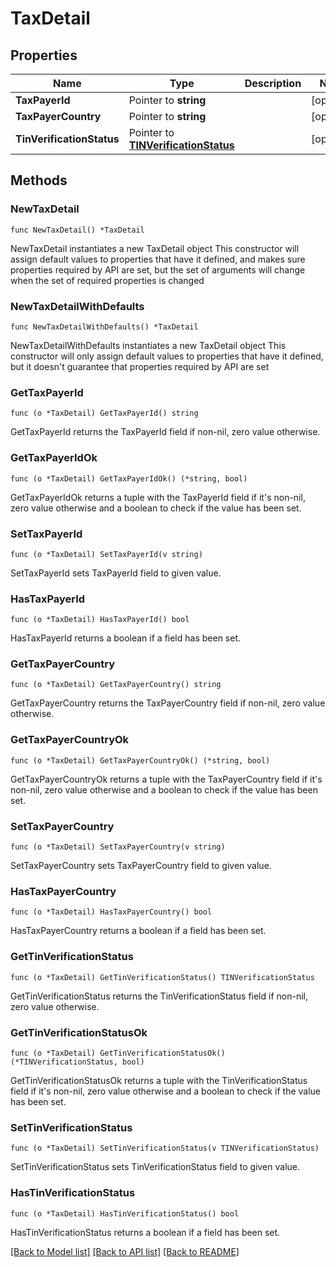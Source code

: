 # TaxDetail

## Properties

Name | Type | Description | Notes
------------ | ------------- | ------------- | -------------
**TaxPayerId** | Pointer to **string** |  | [optional] 
**TaxPayerCountry** | Pointer to **string** |  | [optional] 
**TinVerificationStatus** | Pointer to [**TINVerificationStatus**](TINVerificationStatus.md) |  | [optional] 

## Methods

### NewTaxDetail

`func NewTaxDetail() *TaxDetail`

NewTaxDetail instantiates a new TaxDetail object
This constructor will assign default values to properties that have it defined,
and makes sure properties required by API are set, but the set of arguments
will change when the set of required properties is changed

### NewTaxDetailWithDefaults

`func NewTaxDetailWithDefaults() *TaxDetail`

NewTaxDetailWithDefaults instantiates a new TaxDetail object
This constructor will only assign default values to properties that have it defined,
but it doesn't guarantee that properties required by API are set

### GetTaxPayerId

`func (o *TaxDetail) GetTaxPayerId() string`

GetTaxPayerId returns the TaxPayerId field if non-nil, zero value otherwise.

### GetTaxPayerIdOk

`func (o *TaxDetail) GetTaxPayerIdOk() (*string, bool)`

GetTaxPayerIdOk returns a tuple with the TaxPayerId field if it's non-nil, zero value otherwise
and a boolean to check if the value has been set.

### SetTaxPayerId

`func (o *TaxDetail) SetTaxPayerId(v string)`

SetTaxPayerId sets TaxPayerId field to given value.

### HasTaxPayerId

`func (o *TaxDetail) HasTaxPayerId() bool`

HasTaxPayerId returns a boolean if a field has been set.

### GetTaxPayerCountry

`func (o *TaxDetail) GetTaxPayerCountry() string`

GetTaxPayerCountry returns the TaxPayerCountry field if non-nil, zero value otherwise.

### GetTaxPayerCountryOk

`func (o *TaxDetail) GetTaxPayerCountryOk() (*string, bool)`

GetTaxPayerCountryOk returns a tuple with the TaxPayerCountry field if it's non-nil, zero value otherwise
and a boolean to check if the value has been set.

### SetTaxPayerCountry

`func (o *TaxDetail) SetTaxPayerCountry(v string)`

SetTaxPayerCountry sets TaxPayerCountry field to given value.

### HasTaxPayerCountry

`func (o *TaxDetail) HasTaxPayerCountry() bool`

HasTaxPayerCountry returns a boolean if a field has been set.

### GetTinVerificationStatus

`func (o *TaxDetail) GetTinVerificationStatus() TINVerificationStatus`

GetTinVerificationStatus returns the TinVerificationStatus field if non-nil, zero value otherwise.

### GetTinVerificationStatusOk

`func (o *TaxDetail) GetTinVerificationStatusOk() (*TINVerificationStatus, bool)`

GetTinVerificationStatusOk returns a tuple with the TinVerificationStatus field if it's non-nil, zero value otherwise
and a boolean to check if the value has been set.

### SetTinVerificationStatus

`func (o *TaxDetail) SetTinVerificationStatus(v TINVerificationStatus)`

SetTinVerificationStatus sets TinVerificationStatus field to given value.

### HasTinVerificationStatus

`func (o *TaxDetail) HasTinVerificationStatus() bool`

HasTinVerificationStatus returns a boolean if a field has been set.


[[Back to Model list]](../README.md#documentation-for-models) [[Back to API list]](../README.md#documentation-for-api-endpoints) [[Back to README]](../README.md)


